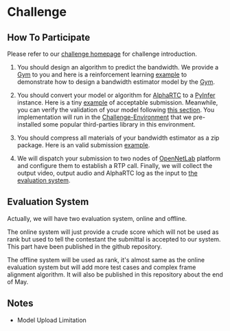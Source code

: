 # Challenge

## How To Participate

Please refer to our [challenge homepage](https://2021.acmmmsys.org/rtc_challenge.php) for challenge introduction.

1. You should design an algorithm to predict the bandwidth. We provide a [Gym](https://github.com/OpenNetLab/gym) to you and here is a reinforcement learning [example](https://github.com/OpenNetLab/gym-example) to demonstrate how to design a bandwidth estimator model by the [Gym](https://github.com/OpenNetLab/gym).

2. You should convert your model or algorithm for [AlphaRTC](https://github.com/OpenNetLab/AlphaRTC) to a [PyInfer](https://github.com/OpenNetLab/AlphaRTC#pyinfer) instance. Here is a tiny [example](https://github.com/OpenNetLab/Challenge-Example) of acceptable submission. Meanwhile, you can verify the validation of your model following [this section](https://github.com/OpenNetLab/Challenge-Example#submission-verification). You implementation will run in the [Challenge-Environment](https://github.com/OpenNetLab/Challenge-Environment) that we pre-installed some popular third-parties library in this environment.

3. You should compress all materials of your bandwidth estimator as a zip package. Here is an valid submission [example](https://github.com/OpenNetLab/Challenge-Example/archive/refs/heads/master.zip).

4. We will dispatch your submission to two nodes of [OpenNetLab](https://opennetlab.org/) platform and configure them to establish a RTP call. Finally, we will collect the output video, output audio and AlphaRTC log as the input to [the evaluation system](https://github.com/OpenNetLab/Challenge-Environment/tree/master/metrics).

## Evaluation System

Actually, we will have two evaluation system, online and offline.

The online system will just provide a crude score which will not be used as rank but used to tell the contestant the submittal is accepted to our system. This part have been published in the github repository.

The offline system will be used as rank, it's almost same as the online evaluation system but will add more test cases and complex frame alignment algorithm. It will also be published in this repository about the end of May.

## Notes
* Model Upload Limitation


